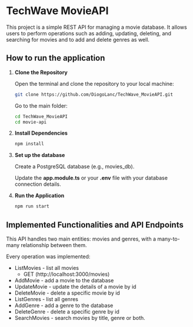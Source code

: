 # TechWave MovieAPI
This project is a simple REST API for managing a movie database. It allows users to perform operations such as adding, updating, deleting, and searching for movies and to add and delete genres as well.

## How to run the application

1. **Clone the Repository**

   Open the terminal and clone the repository to your local machine:
   ```bash
   git clone https://github.com/DiogoLanc/TechWave_MovieAPI.git
   ```
   Go to the main folder:
   ```bash
   cd TechWave_MovieAPI
   cd movie-api
   
3. **Install Dependencies**
   ```bash
   npm install

4. **Set up the database**
   
   Create a PostgreSQL database (e.g., movies_db).
   
   Update the **app.module.ts** or your **.env** file with your database connection details.

6. **Run the Application**
   ```bash
   npm run start

## Implemented Functionalities and API Endpoints
This API handles two main entities: movies and genres, with a many-to-many relationship between them.

Every operation was implemented:

- ListMovies - list all movies
     - GET (http://localhost:3000/movies)
- AddMovie - add a movie to the database
- UpdateMovie - update the details of a movie by id
- DeleteMovie - delete a specific movie by id
- ListGenres - list all genres
- AddGenre - add a genre to the database
- DeleteGenre - delete a specific genre by id
- SearchMovies - search movies by title, genre or both.
